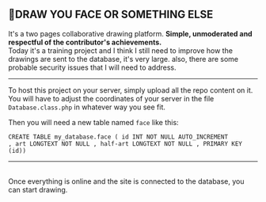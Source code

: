 ## 🎨DRAW YOU FACE OR SOMETHING ELSE
It's a two pages collaborative drawing platform.
**Simple, unmoderated and respectful of the contributor's achievements.** <br>
Today it's a training project and I think I still need to improve how the drawings are sent to the database, it's very large. also, there are some probable security issues that I will need to address.
<hr>
To host this project on your server, simply upload all the repo content on it.
You will have to adjust the coordinates of your server in the file <code>Database.class.php</code> in whatever way you see fit.
<br>

Then you will need a new table named `face` like this:
<br>

<code>CREATE TABLE my_database.face ( id INT NOT NULL AUTO_INCREMENT , art LONGTEXT NOT NULL , half-art LONGTEXT NOT NULL , PRIMARY KEY (id))</code>

<hr>
<br>
Once everything is online and the site is connected to the database, you can start drawing.
